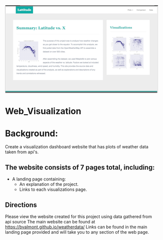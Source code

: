 ![](images/image_1.PNG)
# Web_Visualization
# Background:
Create a visualization dashboard website that has plots of weather data taken from api's.

## The website consists of 7 pages total, including:
  * A landing page containing:
    * An explanation of the project.
    * Links to each visualizations page.





## Directions 
Please view the website created for this project using data gathered from api source
The main website can be found at https://bvalmont.github.io/weatherdata/
Links can be found in the main landing page provided and will take you to any section of the web page.
